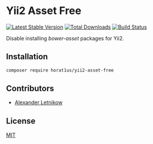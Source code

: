 # Yii2 Asset Free

[![Latest Stable Version](https://poser.pugx.org/horat1us/yii2-asset-free/version)](https://packagist.org/packages/horat1us/yii2-asset-free)
[![Total Downloads](https://poser.pugx.org/horat1us/yii2-asset-free/downloads)](https://packagist.org/packages/horat1us/yii2-asset-free)
[![Build Status](https://travis-ci.org/Horat1us/yii2-asset-free.svg?branch=master)](https://travis-ci.org/Horat1us/yii2-asset-free)

Disable installing *bower-asset* packages for Yii2. 

## Installation
```bash
composer require horat1us/yii2-asset-free
```

## Contributors
- [Alexander Letnikow](https://github.com/horat1us)

## License
[MIT](./LICENSE)

